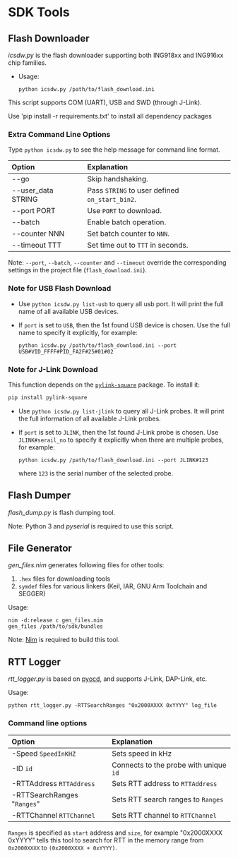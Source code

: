 # SDK Tools

## Flash Downloader

_icsdw.py_ is the flash downloader supporting both ING918xx and ING916xx chip
families.

* Usage:

    ```shell
    python icsdw.py /path/to/flash_download.ini
    ```

This script supports COM (UART), USB and SWD (through J-Link).

Use 'pip install -r requirements.txt' to install all dependency packages

### Extra Command Line Options

Type `python icsdw.py` to see the help message for command line format.

|Option                 | Explanation                            |
|:----------------------|:-----------------------------------------|
|--go                   |Skip handshaking.                      |
|--user_data STRING     |Pass `STRING` to user defined `on_start_bin2`. |
|--port PORT            |Use `PORT` to download.                |
|--batch                |Enable batch operation.                |
|--counter  NNN         |Set batch counter to `NNN`.            |
|--timeout  TTT         |Set time out to `TTT` in seconds.      |

Note: `--port`, `--batch`, `--counter` and `--timeout` override the corresponding
settings in the project file (`flash_download.ini`).

### Note for USB Flash Download

- Use `python icsdw.py list-usb` to query all usb port. It will print the full name of
  all available USB devices.

- If `port` is set to `USB`, then the 1st found USB device is chosen. Use the full
  name to specify it explicitly, for example:

    ```shell
    python icsdw.py /path/to/flash_download.ini --port USB#VID_FFFF#PID_FA2F#25#01#02
    ```

### Note for J-Link Download

This function depends on the [`pylink-square`](https://pylink.readthedocs.io/en/latest/about.html) package. To install it:

```sh
pip install pylink-square
```

- Use `python icsdw.py list-jlink` to query all J-Link probes. It will print the full information of
  all available J-Link probes.

- If `port` is set to `JLINK`, then the 1st found J-Link probe is chosen. Use `JLINK#serail_no`
  to specify it explicitly when there are multiple probes, for example:

    ```shell
    python icsdw.py /path/to/flash_download.ini --port JLINK#123
    ```

    where `123` is the serial number of the selected probe.


## Flash Dumper

_flash_dump.py_ is flash dumping tool.

Note: Python 3 and _pyserial_ is required to use this script.

## File Generator

_gen_files.nim_ generates following files for other tools:

1. `.hex` files for downloading tools
1. `symdef` files for various linkers (Keil, IAR, GNU Arm Toolchain and SEGGER)

Usage:

```shell
nim -d:release c gen_files.nim
gen_files /path/to/sdk/bundles
```

Note: [Nim](https://nim-lang.org/) is required to build this tool.

## RTT Logger

_rtt_logger.py_ is based on [pyocd](https://pyocd.io/), and supports J-Link,
DAP-Link, etc.

Usage:

```shell
python rtt_logger.py -RTTSearchRanges "0x2000XXXX 0xYYYY" log_file
```

### Command line options

|Option  | Explanation                              |
|:--------------------|:-----------------------------------------|
|-Speed `SpeedInKHZ`  |Sets speed in kHz              |
|-ID `id`             | Connects to the probe with unique `id`   |
|-RTTAddress `RTTAddress` | Sets RTT address to `RTTAddress`     |
|-RTTSearchRanges "`Ranges`" |Sets RTT search ranges to `Ranges` |
|-RTTChannel `RTTChannel` | Sets RTT channel to `RTTChannel`     |

`Ranges` is specified as `start` address and `size`, for example
"0x2000XXXX 0xYYYY" tells this tool to search for RTT in the memory range
from `0x2000XXXX` to `(0x2000XXXX + 0xYYYY)`.